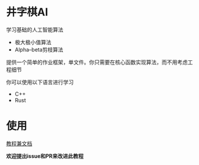 # 井字棋AI

学习基础的人工智能算法
* 极大极小值算法
* Alpha–beta剪枝算法

提供一个简单的作业框架，单文件。你只需要在核心函数实现算法，而不用考虑工程细节

你可以使用以下语言进行学习
* C++
* Rust

# 使用

[教程兼文档](tutorial.md)

**欢迎提出issue和PR来改进此教程**
